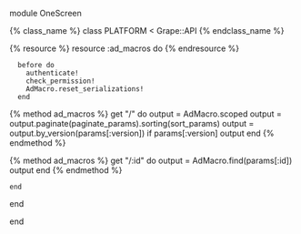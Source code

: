 module OneScreen

{% class_name %}
  class PLATFORM < Grape::API
{% endclass_name %}

{% resource %}
    resource :ad_macros do
{% endresource %}

      before do
        authenticate!
        check_permission!
        AdMacro.reset_serializations!
      end

{% method ad_macros %}
      get "/" do
        output = AdMacro.scoped
        output = output.paginate(paginate_params).sorting(sort_params)
        output = output.by_version(params[:version]) if params[:version]
        output
      end
{% endmethod %}

{% method ad_macros %}
      get "/:id" do
        output = AdMacro.find(params[:id])
        output
      end
{% endmethod %}

    end

  end

end
